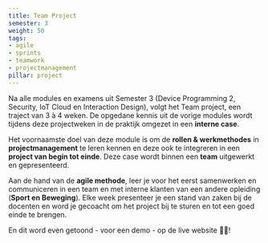 ```yaml
---
title: Team Project
semester: 3
weight: 50
tags:
- agile
- sprints
- teamwork
- projectmanagement
pillar: project
---
```


Na alle modules en examens uit Semester 3 (Device Programming 2, Security, IoT Cloud en Interaction Design), volgt het Team project, een traject van 3 à 4 weken. De opgedane kennis uit de vorige modules wordt tijdens deze projectweken in de praktijk omgezet in een **interne case**.

Het voornaamste doel van deze module is om de **rollen & werkmethodes** in **projectmanagement** te leren kennen en deze ook te integreren in een **project van begin tot einde**. Deze case wordt binnen een **team** uitgewerkt en gepresenteerd.

Aan de hand van de **agile methode**, leer je voor het eerst samenwerken en communiceren in een team en met interne klanten van een andere opleiding (**Sport en Beweging**). Elke week presenteer je een stand van zaken bij de docenten en word je gecoacht om het project bij te sturen en tot een goed einde te brengen.

En dit word even getoond - voor een demo - op de live website 👋🏼!